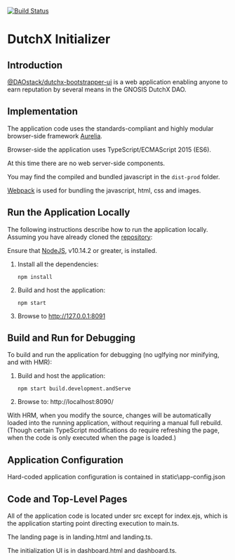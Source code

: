 [![Build Status](https://api.travis-ci.org/daostack/dutchx-bootstrapper-ui.svg?branch=master)](https://travis-ci.org/daostack/dutchx-bootstrapper-ui)

# DutchX Initializer

## Introduction

[@DAOstack/dutchx-bootstrapper-ui](https://github.com/daostack/dutchx-bootstrapper-ui) is a web application enabling anyone to earn reputation by several means in the GNOSIS DutchX DAO.

## Implementation
The application code uses the standards-compliant and highly modular browser-side framework [Aurelia](http://aurelia.io).

Browser-side the application uses TypeScript/ECMAScript 2015 (ES6).

At this time there are no web server-side components.

You may find the compiled and bundled javascript in the `dist-prod` folder.

[Webpack](https://webpack.js.org/) is used for bundling the javascript, html, css and images.

<a name="runApp"></a>
## Run the Application Locally

The following instructions describe how to run the application locally.  Assuming you have already cloned the [repository](https://github.com/daostack/dutchx-bootstrapper-ui):

Ensure that [NodeJS](https://nodejs.org/), v10.14.2 or greater, is installed.

1. Install all the dependencies:

    ```shell
    npm install
    ```

2. Build and host the application:

    ```shell
    npm start
    ```
3. Browse to http://127.0.0.1:8091


## Build and Run for Debugging

To build and run the application for debugging (no uglfying nor minifying, and with HMR):

1. Build and host the application:

    ```script
    npm start build.development.andServe
    ```

2. Browse to: http://localhost:8090/

With HRM, when you modify the source, changes will be automatically loaded into the running application, without requiring a manual full rebuild.  (Though certain TypeScript modifications do require refreshing the page, when the code is only executed when the page is loaded.)

## Application Configuration

Hard-coded application configuration is contained in static\app-config.json

## Code and Top-Level Pages

All of the application code is located under src except for index.ejs, which is the application starting point directing execution to main.ts.

The landing page is in landing.html and landing.ts.

The initialization UI is in dashboard.html and dashboard.ts.
